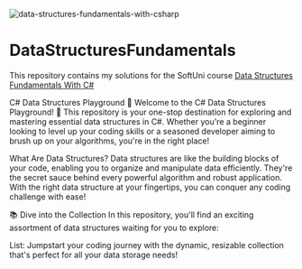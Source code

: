 ![data-structures-fundamentals-with-csharp](https://user-images.githubusercontent.com/89745007/230484119-b4508d85-9726-4d84-85f9-ec0dcd12f6d7.jpg)



# DataStructuresFundamentals
This repository contains my solutions for the SoftUni course [Data Structures Fundamentals With C#](https://softuni.bg/trainings/3921/data-structures-fundamentals-with-csharp-november-2022)

C# Data Structures Playground 🚀
Welcome to the C# Data Structures Playground! 🎉 This repository is your one-stop destination for exploring and mastering essential data structures in C#. Whether you're a beginner looking to level up your coding skills or a seasoned developer aiming to brush up on your algorithms, you're in the right place!

What Are Data Structures?
Data structures are like the building blocks of your code, enabling you to organize and manipulate data efficiently. They're the secret sauce behind every powerful algorithm and robust application. With the right data structure at your fingertips, you can conquer any coding challenge with ease!

📚 Dive into the Collection
In this repository, you'll find an exciting assortment of data structures waiting for you to explore:

List: Jumpstart your coding journey with the dynamic, resizable collection that's perfect for all your data storage needs!


